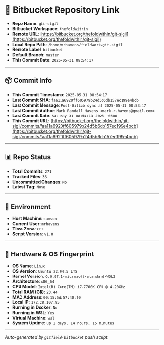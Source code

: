 # 🔗 Bitbucket Repository Link

- **Repo Name**: `git-sigil`
- **Bitbucket Workspace**: `thefoldwithin`
- **Remote URL**: [https://bitbucket.org/thefoldwithin/git-sigil](https://bitbucket.org/thefoldwithin/git-sigil)
- **Local Repo Path**: `/home/mrhavens/fieldwork/git-sigil`
- **Remote Label**: `bitbucket`
- **Default Branch**: `master`
- **This Commit Date**: `2025-05-31 08:54:17`

---

## 📦 Commit Info

- **This Commit Timestamp**: `2025-05-31 08:54:17`
- **Last Commit SHA**: `faa11a6920ff605979b24d5b6db157ec199e4bcb`
- **Last Commit Message**: `Post-GitLab sync at 2025-05-31 08:53:17`
- **Last Commit Author**: `Mark Randall Havens <mark.r.havens@gmail.com>`
- **Last Commit Date**: `Sat May 31 08:54:13 2025 -0500`
- **This Commit URL**: [https://bitbucket.org/thefoldwithin/git-sigil/commits/faa11a6920ff605979b24d5b6db157ec199e4bcb](https://bitbucket.org/thefoldwithin/git-sigil/commits/faa11a6920ff605979b24d5b6db157ec199e4bcb)

---

## 📊 Repo Status

- **Total Commits**: `271`
- **Tracked Files**: `36`
- **Uncommitted Changes**: `No`
- **Latest Tag**: `None`

---

## 🧭 Environment

- **Host Machine**: `samson`
- **Current User**: `mrhavens`
- **Time Zone**: `CDT`
- **Script Version**: `v1.0`

---

## 🧬 Hardware & OS Fingerprint

- **OS Name**: `Linux`
- **OS Version**: `Ubuntu 22.04.5 LTS`
- **Kernel Version**: `6.6.87.1-microsoft-standard-WSL2`
- **Architecture**: `x86_64`
- **CPU Model**: `Intel(R) Core(TM) i7-7700K CPU @ 4.20GHz`
- **Total RAM (GB)**: `23.44`
- **MAC Address**: `00:15:5d:57:40:f0`
- **Local IP**: `172.28.107.95`
- **Running in Docker**: `No`
- **Running in WSL**: `Yes`
- **Virtual Machine**: `wsl`
- **System Uptime**: `up 2 days, 14 hours, 15 minutes`

---

_Auto-generated by `gitfield-bitbucket` push script._
